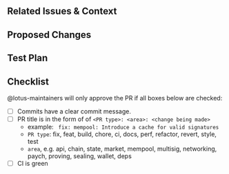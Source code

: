 ## Related Issues & Context
<!-- Link issues that this PR might resolve/fix. If an issue doesn't exist, including the context for the change being made -->

## Proposed Changes
<!-- A clear list of the changes being made -->

## Test Plan
<!-- PRs should include unit/integration tests, and/or IRL operational testing plans-->

## Checklist

@lotus-maintainers will only approve the PR if all boxes below are checked:

- [ ] Commits have a clear commit message.
- [ ] PR title is in the form of of `<PR type>: <area>: <change being made>`
  - example: ` fix: mempool: Introduce a cache for valid signatures`
  - `PR type`: fix, feat, build, chore, ci, docs, perf, refactor, revert, style, test
  - `area`, e.g. api, chain, state, market, mempool, multisig, networking, paych, proving, sealing, wallet, deps
- [ ] CI is green
